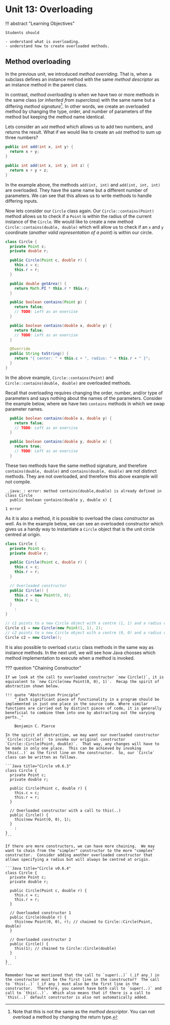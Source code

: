 # Unit 13: Overloading

!!! abstract "Learning Objectives"

    Students should

    - understand what is overloading.
    - understand how to create overloaded methods.

## Method overloading

In the previous unit, we introduced _method overriding_. That is, when a subclass defines an instance method with the same _method descriptor_ as an instance method in the parent class.

In contrast, _method overloading_ is when we have two or more methods in the same class (_or inherited from superclass_) with the same name but a differing _method signature_[^1]. In other words, we create an overloaded method by changing the type, order, and number of parameters of the method but keeping the method name identical. 

[^1]: Note that this is not the same as the _method descriptor_. You can not overload a method by changing the return type.

Lets consider an `add` method which allows us to add two numbers, and returns the result. What if we would like to create an `add` method to sum up three numbers?

```Java
public int add(int x, int y) {
  return x + y;
}

public int add(int x, int y, int z) {
  return x + y + z;
}
```

In the example above, the methods `add(int, int)` and `add(int, int, int)` are overloaded. They have the same name but a different number of parameters. We can see that this allows us to write methods to handle differing inputs. 

Now lets consider our `Circle` class again. Our `Circle::contains(Point)` method allows us to check if a `Point` is within the radius of the current instance of the `Circle`. We would like to create a new method `Circle::contains(double, double)` which will allow us to check if an `x` and `y` coordinate (_another valid representation of a point_) is within our circle.

```Java title="Circle v0.6.1"
class Circle {
  private Point c;   
  private double r;  

  public Circle(Point c, double r) {
    this.c = c;
    this.r = r;
  }

  public double getArea() {
    return Math.PI * this.r * this.r;
  }

  public boolean contains(Point p) {
    return false;
    // TODO: Left as an exercise
  }

  public boolean contains(double x, double y) {
    return false;
    // TODO: Left as an exercise
  }

  @Override
  public String toString() {
    return "{ center: " + this.c + ", radius: " + this.r + " }";
  }
}
```

In the above example, `Circle::contains(Point)` and `Circle::contains(double, double)` are overloaded methods. 

Recall that overloading requires changing the order, number, and/or type of parameters and says nothing about the names of the parameters. Consider the example below, where we have two `contains` methods in which we swap parameter names. 

```Java
  public boolean contains(double x, double y) {
    return false;
    // TODO: Left as an exercise
  }

  public boolean contains(double y, double x) {
    return true;
    // TODO: Left as an exercise
  }
```

These two methods have the same method signature, and therefore `contains(double, double)` and `contains(double, double)` are not distinct methods. They are not overloaded, and therefore this above example will not compile.

```
_.java:_: error: method contains(double,double) is already defined in class Circle
  public boolean contains(double y, double x) {
                 ^
1 error
```

As it is also a method, it is possible to overload the class _constructor_ as well. As in the example below, we can see an overloaded constructor which gives us a handy way to instantiate a `Circle` object that is the unit circle centred at origin.

```Java title="Circle v0.6.2"
class Circle {
  private Point c; 
  private double r;

  public Circle(Point c, double r) {
    this.c = c;
    this.r = r;
  }

  // Overloaded constructor
  public Circle() {
    this.c = new Point(0, 0);
    this.r = 1;
  }
    :
}
```

```Java
// c1 points to a new Circle object with a centre (1, 1) and a radius of 2
Circle c1 = new Circle(new Point(1, 1), 2); 
// c2 points to a new Circle object with a centre (0, 0) and a radius of 1
Circle c2 = new Circle();
```

It is also possible to overload `static` class methods in the same way as instance methods. In the next unit, we will see how Java chooses which method implementation to execute when a method is invoked.

??? question "Chaining Constructor"

    If we look at the call to overloaded constructor `new Circle()`, it is equivalent to `new Circle(new Point(0, 0), 1)`.  Recap the spirit of abstraction shown below.

    !!! quote "Abstraction Principle"
        "_Each significant piece of functionality in a program should be implemented in just one place in the source code. Where similar functions are carried out by distinct pieces of code, it is generally beneficial to combine them into one by abstracting out the varying parts._"

        Benjamin C. Pierce

    In the spirit of abstraction, we may want our overloaded constructor `Circle::Circle()` to invoke our original constructor `Circle::Circle(Point, double)`.  That way, any changes will have to be made in only one place.  This can be achieved by invoking `this(..)` as the first line on the constructor.  So, our `Circle` class can be written as follows.

    ```Java title="Circle v0.6.3"
    class Circle {
      private Point c;
      private double r;

      public Circle(Point c, double r) {
        this.c = c;
        this.r = r;
      }

      // Overloaded constructor with a call to this(..)
      public Circle() {
        this(new Point(0, 0), 1);
      }
        :
    }
    ```

    If there are more constructors, we can have more chaining.  We may want to chain from the "simpler" constructor to the more "complex" constructor.  Consider adding another overloaded constructor that allows specifying a radius but will always be centred at origin.

    ```Java title="Circle v0.6.4"
    class Circle {
      private Point c;
      private double r;

      public Circle(Point c, double r) {
        this.c = c;
        this.r = r;
      }

      // Overloaded constructor 1
      public Circle(double r) {
        this(new Point(0, 0), r); // chained to Circle::Circle(Point, double)
      }

      // Overloaded constructor 2
      public Circle() {
        this(1); // chained to Circle::Circle(double)
      }
        :
    }
    ```

    Remember how we mentioned that the call to `super(..)` (_if any_) in the constructor must be the first line in the constructor?  The call to `this(..)` (_if any_) must also be the first line in the constructor.  Therefore, you cannot have both call to `super(..)` and call to `this(..)`.  Which also means that if there is a call to `this(..)` default constructor is also not automatically added.